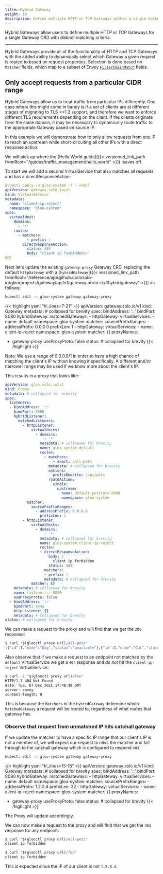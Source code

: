 ```yaml
---
title: Hybrid Gateway
weight: 10
description: Define multiple HTTP or TCP Gateways within a single Gateway CRD
---
```


Hybrid Gateways allow users to define multiple HTTP or TCP Gateways for a single Gateway CRD with distinct matching criteria. 

---

Hybrid Gateways provide all of the functionality of HTTP and TCP Gateways with the added ability to dynamically select which Gateway a given request is routed to based on request properties.
Selection is done based on `Matcher` fields, which map to a subset of Envoy [`FilterChainMatch`](https://www.envoyproxy.io/docs/envoy/latest/api-v3/config/listener/v3/listener_components.proto#config-listener-v3-filterchainmatch) fields.

## Only accept requests from a particular CIDR range

Hybrid Gateways allow us to treat traffic from particular IPs differently.
One case where this might come in handy is if a set of clients are at different stages of migrating to TLS >=1.2 support, and therefore we want to enforce different TLS requirements depending on the client.
If the clients originate from the same domain, it may be necessary to dynamically route traffic to the appropriate Gateway based on source IP.

In this example we will demonstrate how to only allow requests from one IP to reach an upstream while short-circuiting all other IPs with a direct response action.

We will pick up where the [Hello World guide]({{< versioned_link_path fromRoot="/guides/traffic_management/hello_world" >}}) leaves off.

To start we will add a second VirtualService that also matches all requests and has a directResponseAction:

```yaml
kubectl apply -n gloo-system -f - <<EOF
apiVersion: gateway.solo.io/v1
kind: VirtualService
metadata:
  name: 'client-ip-reject'
  namespace: 'gloo-system'
spec:
  virtualHost:
    domains:
      - '*'
    routes:
      - matchers:
          - prefix: /
        directResponseAction:
          status: 403
          body: "client ip forbidden\n"
EOF
```


Next let's update the existing `gateway-proxy` Gateway CRD, replacing the default `httpGateway` with a [`hybridGateway`]({{< versioned_link_path fromRoot="/reference/api/github.com/solo-io/gloo/projects/gateway/api/v1/gateway.proto.sk/#hybridgateway" >}}) as follows:
```bash
kubectl edit -n gloo-system gateway gateway-proxy
```

{{< highlight yaml "hl_lines=7-21" >}}
apiVersion: gateway.solo.io/v1
kind: Gateway
metadata: # collapsed for brevity
spec:
  bindAddress: '::'
  bindPort: 8080
  hybridGateway:
    matchedGateways:
      - httpGateway:
          virtualServices:
            - name: default
              namespace: gloo-system
        matcher:
          sourcePrefixRanges:
            - addressPrefix: 0.0.0.0
              prefixLen: 1
      - httpGateway:
          virtualServices:
            - name: client-ip-reject
              namespace: gloo-system
        matcher: {}
  proxyNames:
  - gateway-proxy
  useProxyProto: false
status: # collapsed for brevity
{{< /highlight >}}

Note: We use a range of 0.0.0.0/1 in order to have a high chance of matching the client's IP without knowing it specifically. A different and/or narrower range may be used if we know more about the client's IP.

This results in a proxy that looks like:

```yaml
apiVersion: gloo.solo.io/v1
kind: Proxy
metadata: # collapsed for brevity
spec:
  listeners:
  - bindAddress: '::'
    bindPort: 8080
    hybridListener:
      matchedListeners:
        - httpListener:
            virtualHosts:
              - domains:
                  - '*'
                metadata: # collapsed for brevity
                name: gloo-system.default
                routes:
                  - matchers:
                      - exact: /all-pets
                    metadata: # collapsed for brevity
                    options:
                      prefixRewrite: /api/pets
                    routeAction:
                      single:
                        upstream:
                          name: default-petstore-8080
                          namespace: gloo-system
          matcher:
            sourcePrefixRanges:
              - addressPrefix: 0.0.0.0
                prefixLen: 1
        - httpListener:
            virtualHosts:
              - domains:
                  - '*'
                metadata: # collapsed for brevity
                name: gloo-system.client-ip-reject
                routes:
                - directResponseAction:
                    body: |
                      client ip forbidden
                    status: 403
                  matchers:
                  - prefix: /
                  metadata: # collapsed for brevity
            matcher: {}
    metadata: # collapsed for brevity
    name: listener-::-8080
    useProxyProto: false
  - bindAddress: '::'
    bindPort: 8443
    httpListener: {}
    metadata: # collapsed for brevity
status: # collapsed for brevity
```

We can make a request to the proxy and will find that we get the `200` response:

```bash
$ curl "$(glooctl proxy url)/all-pets"
[{"id":1,"name":"Dog","status":"available"},{"id":2,"name":"Cat","status":"pending"}]
```

Also observe that if we make a request to an endpoint not matched by the `default` VirtualService we get a `404` response and _do not_ hit the `client-ip-reject` VirtualService:
```bash
$ curl -i "$(glooctl proxy url)/foo"
HTTP/1.1 404 Not Found
date: Tue, 07 Dec 2021 17:48:49 GMT
server: envoy
content-length: 0
```
This is because the `Matcher`s in the `HybridGateway` determine which `MatchedGateway` a request will be routed to, regardless of what routes that gateway has.

### Observe that request from unmatched IP hits catchall gateway 
If we update the matcher to have a specific IP range that our client's IP is not a member of, we will expect our request to miss the matcher and fall through to the catchall gateway which is configured to respond `403`.

```bash
kubectl edit -n gloo-system gateway gateway-proxy
```
{{< highlight yaml "hl_lines=15-16" >}}
apiVersion: gateway.solo.io/v1
kind: Gateway
metadata: # collapsed for brevity
spec:
  bindAddress: '::'
  bindPort: 8080
  hybridGateway:
    matchedGateways:
      - httpGateway:
          virtualServices:
            - name: default
              namespace: gloo-system
        matcher:
          sourcePrefixRanges:
            - addressPrefix: 1.2.3.4
              prefixLen: 32
      - httpGateway:
          virtualServices:
            - name: client-ip-reject
              namespace: gloo-system
        matcher: {}
  proxyNames:
  - gateway-proxy
  useProxyProto: false
status: # collapsed for brevity
{{< /highlight >}}

The Proxy will update accordingly.

We can now make a request to the proxy and will find that we get the `403` response for any endpoint:

```bash
$ curl "$(glooctl proxy url)/all-pets"
client ip forbidden
```

```bash
$ curl "$(glooctl proxy url)/foo"
client ip forbidden
```

This is expected since the IP of our client is not `1.2.3.4`.